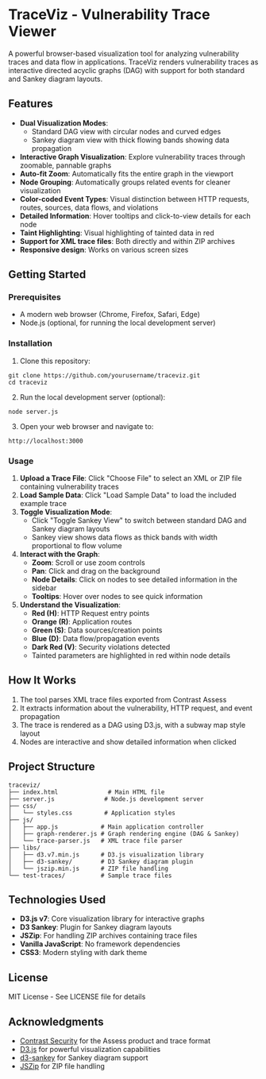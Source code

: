 # TraceViz - Vulnerability Trace Viewer

A powerful browser-based visualization tool for analyzing vulnerability traces and data flow in applications. TraceViz renders vulnerability traces as interactive directed acyclic graphs (DAG) with support for both standard and Sankey diagram layouts.

## Features

- **Dual Visualization Modes**: 
  - Standard DAG view with circular nodes and curved edges
  - Sankey diagram view with thick flowing bands showing data propagation
- **Interactive Graph Visualization**: Explore vulnerability traces through zoomable, pannable graphs
- **Auto-fit Zoom**: Automatically fits the entire graph in the viewport
- **Node Grouping**: Automatically groups related events for cleaner visualization
- **Color-coded Event Types**: Visual distinction between HTTP requests, routes, sources, data flows, and violations
- **Detailed Information**: Hover tooltips and click-to-view details for each node
- **Taint Highlighting**: Visual highlighting of tainted data in red
- **Support for XML trace files**: Both directly and within ZIP archives
- **Responsive design**: Works on various screen sizes

## Getting Started

### Prerequisites

- A modern web browser (Chrome, Firefox, Safari, Edge)
- Node.js (optional, for running the local development server)

### Installation

1. Clone this repository:
```
git clone https://github.com/yourusername/traceviz.git
cd traceviz
```

2. Run the local development server (optional):
```
node server.js
```

3. Open your web browser and navigate to:
```
http://localhost:3000
```

### Usage

1. **Upload a Trace File**: Click "Choose File" to select an XML or ZIP file containing vulnerability traces
2. **Load Sample Data**: Click "Load Sample Data" to load the included example trace
3. **Toggle Visualization Mode**: 
   - Click "Toggle Sankey View" to switch between standard DAG and Sankey diagram layouts
   - Sankey view shows data flows as thick bands with width proportional to flow volume
4. **Interact with the Graph**:
   - **Zoom**: Scroll or use zoom controls
   - **Pan**: Click and drag on the background
   - **Node Details**: Click on nodes to see detailed information in the sidebar
   - **Tooltips**: Hover over nodes to see quick information
5. **Understand the Visualization**:
   - **Red (H)**: HTTP Request entry points
   - **Orange (R)**: Application routes
   - **Green (S)**: Data sources/creation points
   - **Blue (D)**: Data flow/propagation events
   - **Dark Red (V)**: Security violations detected
   - Tainted parameters are highlighted in red within node details

## How It Works

1. The tool parses XML trace files exported from Contrast Assess
2. It extracts information about the vulnerability, HTTP request, and event propagation
3. The trace is rendered as a DAG using D3.js, with a subway map style layout
4. Nodes are interactive and show detailed information when clicked

## Project Structure

```
traceviz/
├── index.html              # Main HTML file
├── server.js              # Node.js development server
├── css/
│   └── styles.css         # Application styles
├── js/
│   ├── app.js            # Main application controller
│   ├── graph-renderer.js # Graph rendering engine (DAG & Sankey)
│   └── trace-parser.js   # XML trace file parser
├── libs/
│   ├── d3.v7.min.js      # D3.js visualization library
│   ├── d3-sankey/        # D3 Sankey diagram plugin
│   └── jszip.min.js      # ZIP file handling
└── test-traces/          # Sample trace files
```

## Technologies Used

- **D3.js v7**: Core visualization library for interactive graphs
- **D3 Sankey**: Plugin for Sankey diagram layouts
- **JSZip**: For handling ZIP archives containing trace files
- **Vanilla JavaScript**: No framework dependencies
- **CSS3**: Modern styling with dark theme

## License

MIT License - See LICENSE file for details

## Acknowledgments

- [Contrast Security](https://www.contrastsecurity.com/) for the Assess product and trace format
- [D3.js](https://d3js.org/) for powerful visualization capabilities
- [d3-sankey](https://github.com/d3/d3-sankey) for Sankey diagram support
- [JSZip](https://stuk.github.io/jszip/) for ZIP file handling
